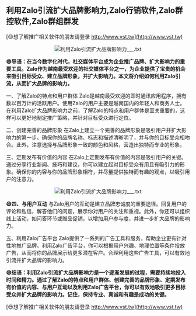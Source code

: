 ## **利用Zalo引流扩大品牌影响力,Zalo行销软件,Zalo群控软件,Zalo群组群发**

[😍想了解推广相关软件的朋友请登录 http://www.vst.tw](http://www.vst.tw)

 <center><img src="https://vst.tw/MP4/tuiguang/png/2.png" alt="利用Zalo引流扩大品牌影响力___.txt"></center>

**😄导语：在当今数字化时代，社交媒体平台成为企业推广品牌、扩大影响力的重要工具。Zalo作为越南最受欢迎的社交媒体平台之一，为企业提供了宝贵的机会来吸引目标受众、建立品牌形象，并扩大影响力。本文将介绍如何利用Zalo引流，从而扩大品牌的影响力。**

一、了解Zalo的特点和用户群体
Zalo是越南最受欢迎的即时通讯应用程序，拥有数以百万计的活跃用户。使用Zalo的用户主要是越南国内的年轻人和商务人士。在利用Zalo扩大品牌影响力之前，了解Zalo的特点和用户群体是至关重要的，这样可以更好地制定推广策略，并针对目标受众进行定位。

二、创建完善的品牌形象
在Zalo上建立一个完善的品牌形象是吸引用户并扩大影响力的第一步。确保你的品牌名称、标志和描述清晰明了，并与你的目标受众相吻合。此外，注意选择与品牌形象一致的颜色和风格，营造出独特而专业的形象。

三、定期发布有价值的内容
在Zalo上定期发布有价值的内容是吸引用户的关键。通过分享行业新闻、技巧和建议，你可以建立起对目标受众有用且有吸引力的形象。确保你的内容与你的品牌形象相符，并尽量提供独特而有趣的观点，以吸引用户的注意力。

 <center><img src="https://vst.tw/MP4/tuiguang/png/7.png" alt="利用Zalo引流扩大品牌影响力___.txt"></center>

**😄四、与用户互动**
与Zalo用户的互动是建立品牌忠诚度的重要途径。回复用户的评论和私信，解答他们的问题，展示你对用户的关注和重视。此外，你还可以组织线上活动，如问答环节或赠品促销，以增加用户参与度，并进一步扩大品牌的影响力。

五、利用Zalo广告平台
Zalo提供了一系列的广告工具和服务，帮助企业更有针对性地推广品牌。利用Zalo广告平台，你可以根据用户兴趣、地理位置等条件投放广告，从而将你的品牌展示给更多潜在客户。合理利用这些广告工具，可以有效地引流并扩大品牌的影响力。

**😄结语：利用Zalo引流扩大品牌影响力是一个逐渐发展的过程，需要持续地投入时间和精力。通过了解Zalo的特点和用户群体、创建完善的品牌形象、定期发布有价值的内容、与用户互动以及利用Zalo广告平台，你可以有效地吸引更多目标受众并扩大品牌的影响力。记住，保持专业、真诚和有趣是成功的关键。**

[😍想了解推广相关软件的朋友请登录 http://www.vst.tw](http://www.vst.tw)



